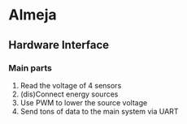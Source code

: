 # Almeja
## Hardware Interface

### Main parts
1. Read the voltage of 4 sensors
1. (dis)Connect energy sources
1. Use PWM to lower the source voltage
1. Send tons of data to the main system via UART

